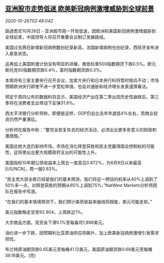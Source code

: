 <!--1603680957000-->
[亚洲股市走势低迷 欧美新冠病例激增威胁到全球前景](https://cn.reuters.com/article/asia-financial-markets-1026-mon-idCNKBS27B064)
------

<div><i>2020-10-26T02:48:04Z</i></div><p>路透悉尼10月26日 - 亚洲股市周一开局低迷，因欧洲和美国新冠病例激增威胁到全球前景，中国领导人将召开重要会议制订发展路线。</p><p>美国过去两日新增新冠病例数创纪录新高，法国新增病例也创纪录，西班牙宣布进入紧急状态。</p><p>这再加上美国刺激计划没有明显的进展，推低标普500指数期货下跌0.5%。欧元斯托克50指数期货跌0.4%，富时指数期货跌0.3%。</p><p>本周将有三家主要央行召开会议，加拿大央行和日本央行料将暂时按兵不动；市场预期欧洲央行即使不进一步宽松举措，也会对通胀和经济增长发表谨慎看法。</p><p>预定于周四公布的数据料将显示，美国经济产出在第二季出现历史性崩跌后，第三季将在消费者支出带动下反弹31.9%。</p><p>西太平洋银行分析师称，即便是这样，GDP仍会比去年年底低4%左右，而商业投资仍然严重滞后。</p><p>分析师在报告中称：“要完全恢复失去的经济活动，必须出台更多有意义的财政刺激措施。”</p><p>美国总统大选仍影响市场，市场在消化拜登获胜和民主党赢得国会控制权的可能性，这将使出台更大规模政府支出的可能性上升。</p><p>美国指标10年期公债收益率上周五一度高见0.872%，为6月9日以来最高[US/NCN]，周一报0.83%。</p><p>“民主党大获全胜已经是我们的基本预测，我们将这一预估的机率从40%上调到了50%多一点，对拜登获胜的预期从65%上调到75%，”NatWest Markets分析师团队在报告中写道。</p><p>“在我们的基本情境预测下，我们预计美债收益率曲线将趋陡，美元可能走软。”</p><p>美元指数略走坚至92.904，上周跌近1%。</p><p>大宗商品方面，现货金下滑0.1%至每盎司1,898美元。</p><p>油价进一步下跌，因预期利比亚原油供应将飙升，加上欧美新冠病例激增引发需求担忧。</p><p>布兰特原油期货跌0.65美元至每桶41.12美元，美国原油期货跌0.69美元至每桶39.16美元。(完)</p>

